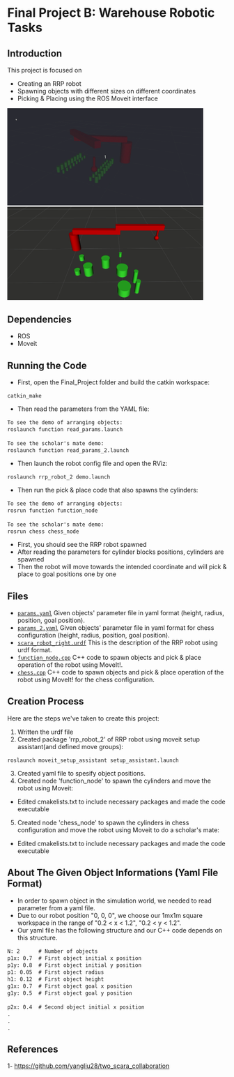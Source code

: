 # Final Project B: Warehouse Robotic Tasks

## Introduction

This project is focused on
- Creating an RRP robot
- Spawning objects with different sizes on different coordinates
- Picking & Placing using the ROS Moveit interface

<p float="left">
  <img src="https://github.com/YasinSonmez/EE451--Introduction-to-Robotics/blob/master/Images/chess2.gif" width="450" />
  <img src="https://github.com/YasinSonmez/EE451--Introduction-to-Robotics/blob/master/Images/arrange_2.gif" width="450" /> 
</p>

## Dependencies
- ROS
- Moveit

## Running the Code
- First, open the Final_Project folder and build the catkin workspace:
```
catkin_make
```
- Then read the parameters from the YAML file:
```
To see the demo of arranging objects:
roslaunch function read_params.launch

To see the scholar's mate demo:
roslaunch function read_params_2.launch
```
- Then launch the robot config file and open the RViz:
```
roslaunch rrp_robot_2 demo.launch
```
- Then run the pick & place code that also spawns the cylinders:
```
To see the demo of arranging objects:
rosrun function function_node

To see the scholar's mate demo:
rosrun chess chess_node
```
- First, you should see the RRP robot spawned
- After reading the parameters for cylinder blocks positions, cylinders are spawned
- Then the robot will move towards the intended coordinate and will pick & place to goal positions one by one

## Files
- [`params.yaml`](https://github.com/YasinSonmez/EE451--Introduction-to-Robotics/blob/master/Final_Project/src/function/config/params.yaml) Given objects' parameter file in yaml format (height, radius, position, goal position).
- [`params_2.yaml`](https://github.com/YasinSonmez/EE451--Introduction-to-Robotics/blob/master/Final_Project/src/function/config/params_2.yaml) Given objects' parameter file in yaml format for chess configuration (height, radius, position, goal position).
- [`scara_robot_right.urdf`](https://github.com/YasinSonmez/EE451--Introduction-to-Robotics/blob/master/Final_Project/URDF_Files/scara_robot_right.urdf) This is the description of the RRP robot using urdf format.
- [`function_node.cpp`](https://github.com/YasinSonmez/EE451--Introduction-to-Robotics/blob/master/Final_Project/src/function/src/function_node.cpp) C++ code to spawn objects and pick & place operation of the robot using MoveIt!.
- [`chess.cpp`](https://github.com/YasinSonmez/EE451--Introduction-to-Robotics/blob/master/Final_Project/src/chess/src/chess.cpp) C++ code to spawn objects and pick & place operation of the robot using MoveIt! for the chess configuration.

## Creation Process
Here are the steps we've taken to create this project:
1. Written the urdf file
2. Created package 'rrp_robot_2' of RRP robot using moveit setup assistant(and defined move groups):
```
roslaunch moveit_setup_assistant setup_assistant.launch
```
3. Created yaml file to spesify object positions.
4. Created node 'function_node' to spawn the cylinders and move the robot using Moveit:
- Edited cmakelists.txt to include necessary packages and made the code executable 
5. Created node 'chess_node' to spawn the cylinders in chess configuration and move the robot using Moveit to do a scholar's mate:
- Edited cmakelists.txt to include necessary packages and made the code executable 

 ## About The Given Object Informations (Yaml File Format)
 - In order to spawn object in the simulation world, we needed to read parameter from a yaml file.
 - Due to our robot position "0, 0, 0", we choose our 1mx1m square workspace in the range of "0.2 < x < 1.2", "0.2 < y < 1.2".
 - Our yaml file has the following structure and our C++ code depends on this structure.
 
```
N: 2      # Number of objects
p1x: 0.7  # First object initial x position
p1y: 0.8  # First object initial y position
p1: 0.05  # First object radius
h1: 0.12  # First object height
g1x: 0.7  # First object goal x position
g1y: 0.5  # First object goal y position

p2x: 0.4  # Second object initial x position
.
.
.
```

## References
1- https://github.com/yangliu28/two_scara_collaboration
